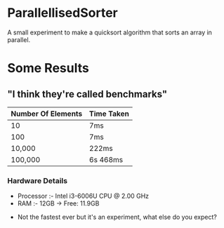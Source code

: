 # ParallellisedSorter
A small experiment to make a quicksort algorithm that sorts an array in parallel.

# Some Results
## "I think they're called benchmarks"
 | Number Of Elements | Time Taken |
|--------------------|------------|
| 10                 | 7ms        |
| 100                | 7ms        |
| 10,000             | 222ms      |
| 100,000            | 6s 468ms   |

### Hardware Details
- Processor :- Intel i3-6006U CPU @ 2.00 GHz
- RAM :- 12GB -> Free: 11.9GB

* Not the fastest ever but it's an experiment, what else do you expect?
